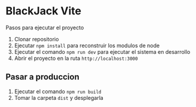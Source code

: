 # BlackJack Vite

Pasos para ejecutar el proyecto

1. Clonar repositorio
2. Ejecutar ```npm install``` para reconstruir los modulos de node
3. Ejecutar el comando ```npm run dev``` para ejecutar el sistema en desarrollo
4. Abrir el proyecto en la ruta ```http://localhost:3000```


## Pasar a produccion

1. Ejecutar el comando ```npm run build```
2. Tomar la carpeta ```dist``` y desplegarla
